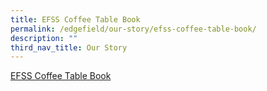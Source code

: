 ```yaml
---
title: EFSS Coffee Table Book
permalink: /edgefield/our-story/efss-coffee-table-book/
description: ""
third_nav_title: Our Story
---
```

[EFSS Coffee Table Book](https://designrr.page/?id=163297&token=3246171678&type=FP&h=5431)